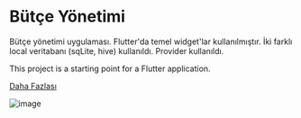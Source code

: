 # Bütçe Yönetimi

Bütçe yönetimi uygulaması.
Flutter'da temel widget'lar kullanılmıştır. İki farklı local veritabanı (sqLite, hive) kullanıldı. Provider kullanıldı.

This project is a starting point for a Flutter application.

[Daha Fazlası](https://www.bilalbaz.com/p/flutter-butce-yonetimi-uygulamasi)

![image](https://www.bilalbaz.com/assets/img/Screenshot.png)
